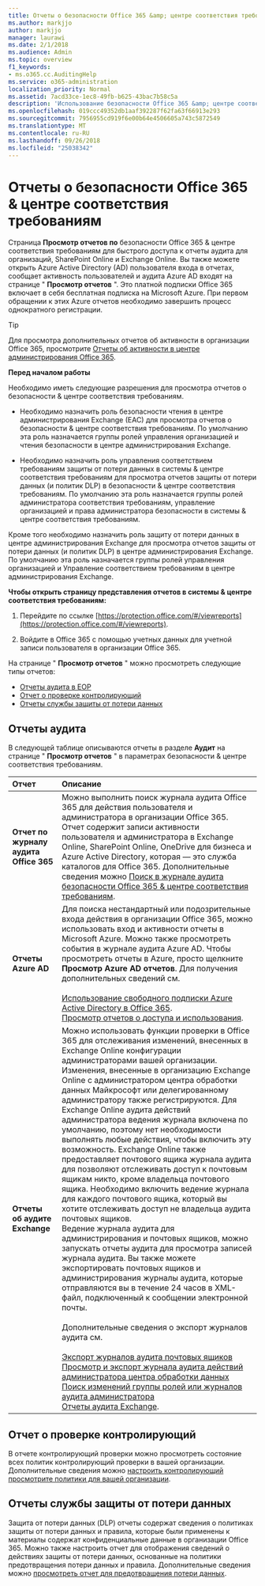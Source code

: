 ```yaml
---
title: Отчеты о безопасности Office 365 &amp; центре соответствия требованиям
ms.author: markjjo
author: markjjo
manager: laurawi
ms.date: 2/1/2018
ms.audience: Admin
ms.topic: overview
f1_keywords:
- ms.o365.cc.AuditingHelp
ms.service: o365-administration
localization_priority: Normal
ms.assetid: 7acd33ce-1ec8-49fb-b625-43bac7b58c5a
description: 'Использование безопасности Office 365 &amp; центре соответствия требованиям для получения различных отчетов для вашей организации SharePoint Online и Exchange Online, а также Azure Active Directory отчетов.  '
ms.openlocfilehash: 019ccc49352db1aaf392287f62fa63f66913e293
ms.sourcegitcommit: 7956955cd919f6e00b64e4506605a743c5872549
ms.translationtype: MT
ms.contentlocale: ru-RU
ms.lasthandoff: 09/26/2018
ms.locfileid: "25038342"
---
```

# <a name="reports-in-the-office-365-security-amp-compliance-center"></a>Отчеты о безопасности Office 365 &amp; центре соответствия требованиям

Страница **Просмотр отчетов по** безопасности Office 365 &amp; центре соответствия требованиям для быстрого доступа к отчеты аудита для организаций, SharePoint Online и Exchange Online. Вы также можете открыть Azure Active Directory (AD) пользователя входа в отчетах, сообщает активность пользователей и аудита Azure AD входят на странице " **Просмотр отчетов** ". Это платной подписки Office 365 включает в себя бесплатная подписка на Microsoft Azure. При первом обращении к этих Azure отчетов необходимо завершить процесс однократного регистрации. 
  
> [!TIP]
> Для просмотра дополнительных отчетов об активности в организации Office 365, просмотрите [Отчеты об активности в центре администрирования Office 365](https://support.office.com/article/0d6dfb17-8582-4172-a9a9-aed798150263). 
  
 **Перед началом работы**
  
Необходимо иметь следующие разрешения для просмотра отчетов о безопасности &amp; центре соответствия требованиям.
  
- Необходимо назначить роль безопасности чтения в центре администрирования Exchange (EAC) для просмотра отчетов о безопасности &amp; центре соответствия требованиям. По умолчанию эта роль назначается группы ролей управления организацией и чтения безопасности в центре администрирования Exchange.
    
- Необходимо назначить роль управления соответствием требованиям защиты от потери данных в системы &amp; центре соответствия требованиям для просмотра отчетов защиты от потери данных (и политик DLP) в безопасности &amp; центре соответствия требованиям. По умолчанию эта роль назначается группы ролей администратора соответствия требованиям, управление организацией и права администратора безопасности в системы &amp; центре соответствия требованиям.
    
Кроме того необходимо назначить роль защиту от потери данных в центре администрирования Exchange для просмотра отчетов защиты от потери данных (и политик DLP) в центре администрирования Exchange. По умолчанию эта роль назначается группы ролей управления организацией и Управление соответствием требованиям в центре администрирования Exchange.
  
 **Чтобы открыть страницу представления отчетов в системы &amp; центре соответствия требованиям:**
  
1. Перейдите по ссылке [https://protection.office.com/#/viewreports](https://protection.office.com/#/viewreports).
    
2. Войдите в Office 365 с помощью учетных данных для учетной записи пользователя в организации Office 365.
    
На странице " **Просмотр отчетов** " можно просмотреть следующие типы отчетов: 
  
- [Отчеты аудита в EOP](#auditing-reports)
- [Отчет о проверке контролирующий](#supervisory-review-report)
- [Отчеты службы защиты от потери данных](#data-loss-prevention-reports)
    
## <a name="auditing-reports"></a>Отчеты аудита

В следующей таблице описываются отчеты в разделе **Аудит** на странице " **Просмотр отчетов** " в параметрах безопасности &amp; центре соответствия требованиям. 
  
|**Отчет**|**Описание**|
|:-----|:-----|
|**Отчет по журналу аудита Office 365** <br/> |Можно выполнить поиск журнала аудита Office 365 для действия пользователя и администратора в организации Office 365. Отчет содержит записи активности пользователя и администратора в Exchange Online, SharePoint Online, OneDrive для бизнеса и Azure Active Directory, которая — это служба каталогов для Office 365. Дополнительные сведения можно [Поиск в журнале аудита безопасности Office 365 &amp; центре соответствия требованиям](search-the-audit-log-in-security-and-compliance.md).<br/> |
|**Отчеты Azure AD** <br/> |Для поиска нестандартный или подозрительные входа действия в организации Office 365, можно использовать вход и активности отчеты в Microsoft Azure. Можно также просмотреть события в журнале аудита Azure AD. Чтобы просмотреть отчеты в Azure, просто щелкните **Просмотр Azure AD отчетов**. Для получения дополнительных сведений см.<br/><br/>[Использование свободного подписки Azure Active Directory в Office 365](use-your-free-azure-ad-subscription-in-office-365.md). <br/> [Просмотр отчетов о доступа и использования](http://go.microsoft.com/fwlink/p/?LinkId=506902).  <br/> |
|**Отчеты об аудите Exchange** <br/> | Можно использовать функции проверки в Office 365 для отслеживания изменений, внесенных в Exchange Online конфигурации администраторами вашей организации. Изменения, внесенные в организацию Exchange Online с администратором центра обработки данных Майкрософт или делегированному администратору также регистрируются. Для Exchange Online аудита действий администратора ведения журнала включена по умолчанию, поэтому нет необходимости выполнять любые действия, чтобы включить эту возможность. Exchange Online также предоставляет почтового ящика журнала аудита для позволяют отслеживать доступ к почтовым ящикам никто, кроме владельца почтового ящика. Необходимо включить ведение журнала для каждого почтового ящика, который вы хотите отслеживать доступ не владельца аудита почтовых ящиков.<br/>  Ведение журнала аудита для администрирования и почтовых ящиков, можно запускать отчеты аудита для просмотра записей журнала аудита. Вы также можете экспортировать почтовых ящиков и администрирования журналы аудита, которые отправляются вы в течение 24 часов в XML-файл, подключенный к сообщении электронной почты.<br/><br/>Дополнительные сведения о экспорт журналов аудита см.  <br/><br/> [Экспорт журналов аудита почтовых ящиков](http://go.microsoft.com/fwlink/p/?LinkID=404104) <br/> [Просмотр и экспорт журнала аудита действий администратора центра обработки данных](http://go.microsoft.com/fwlink/p/?LinkId=404109) <br/> [Поиск изменений группы ролей или журналов аудита администратора](http://go.microsoft.com/fwlink/p/?LinkId=404105) <br/>   [Отчеты аудита Exchange](http://go.microsoft.com/fwlink/p/?LinkID=395232).  <br/> |
   
## <a name="supervisory-review-report"></a>Отчет о проверке контролирующий

В отчете контролирующий проверки можно просмотреть состояние всех политик контролирующий проверки в вашей организации. Дополнительные сведения можно [настроить контролирующий просмотрите политики для вашей организации](configure-supervision-policies.md).
  
## <a name="data-loss-prevention-reports"></a>Отчеты службы защиты от потери данных

Защита от потери данных (DLP) отчеты содержат сведения о политиках защиты от потери данных и правила, которые были применены к материалы содержат конфиденциальные данные в организации Office 365. Можно также настроить отчет для отображения сведений о действиях защиты от потери данных, основанные на политики предотвращения потери данных и правила. Дополнительные сведения можно [просмотреть отчет для предотвращения потери данных](view-the-dlp-reports.md).
